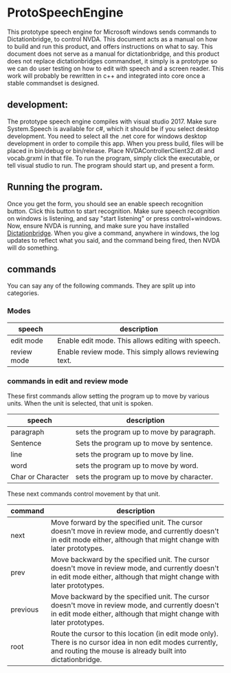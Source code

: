 # ProtoSpeechEngine

This prototype speech engine for Microsoft windows sends commands to Dictationbridge, to control NVDA. This document acts as a manual on how to build and run this product, and offers instructions on what to say.
This document does not serve as a manual for dictationbridge, and this product does not replace dictationbridges commandset, it simply is a prototype so we can do user testing on how to edit with speech and a screen reader. This work will probably be rewritten in c++ and integrated into core once a stable commandset is designed.

## development:

The prototype speech engine compiles with visual studio 2017.
Make sure System.Speech is available for c#, which it should be if you select desktop development. 
You need to select all the .net core for windows desktop development in order to compile this app.
When you press build, files will be placed in bin/debug or bin/release. Place NVDAControllerClient32.dll and vocab.grxml in that file.
To run the program, simply click the executable, or tell visual studio to run. The program should start up, and present a form.

## Running the program.

Once you get the form, you should see an enable speech recognition button. Click this button to start recognition. Make sure speech recognition on windows is listening, and say "start listening" or press control+windows.
Now, ensure NVDA is running, and make sure you have installed [ Dictationbridge](https://dictationbridge.com).
When you give a command, anywhere in windows, the log updates to reflect what you said, and the command being fired, then NVDA will do something.

## commands

You can say any of the following commands. They are split up into categories.

### Modes

| speech | description |
| ---- | ---- |
| edit mode | Enable edit mode. This allows editing with speech. |
| review mode | Enable review mode. This simply allows reviewing text. |

### commands in edit and review mode

These first commands allow setting the program up to move by various units. When the unit is selected, that unit is spoken.

| speech | description | 
| ---- | ---- | 
| paragraph | sets the program up to move by paragraph.
| Sentence | Sets the program up to move by sentence.
| line | sets the program up to move by line.
| word | sets the program up to move by word.
| Char or Character | sets the program up to move by character.

These next commands control movement by that unit.

| command | description |
| ---- | ---- |
| next | Move forward by the specified unit. The cursor doesn't move in review mode, and currently doesn't in edit mode either, although that might change with later prototypes. |
| prev | Move backward by the specified unit. The cursor doesn't move in review mode, and currently doesn't in edit mode either, although that might change with later prototypes. |
| previous | Move backward by the specified unit. The cursor doesn't move in review mode, and currently doesn't in edit mode either, although that might change with later prototypes. |
| root | Route the cursor to this location (in edit mode only). There is no cursor idea in non edit modes currently, and routing the mouse is already built into dictationbridge. |

